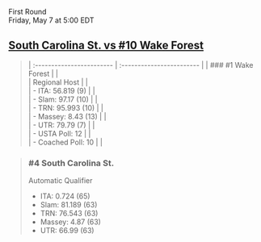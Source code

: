 First Round  
Friday, May 7 at 5:00 EDT
## [South Carolina St. vs #10 Wake Forest](https://www.ncaa.com/game/5833397) 

> | :------------------------ | :------------------------ |
> | ### #1 Wake Forest        | |  
> | Regional Host             | |  
> | - ITA: 56.819 (9)         | |  
> | - Slam: 97.17 (10)        | |  
> | - TRN: 95.993 (10)        | |  
> | - Massey: 8.43 (13)       | |  
> | - UTR: 79.79 (7)          | |  
> | - USTA Poll: 12           | |  
> | - Coached Poll: 10        | |  

> ### #4 South Carolina St.  
> Automatic Qualifier  
> - ITA: 0.724 (65)  
> - Slam: 81.189 (63)  
> - TRN: 76.543 (63)  
> - Massey: 4.87 (63)  
> - UTR: 66.99 (63)  